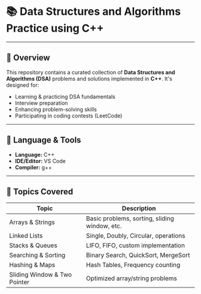 # 📚 Data Structures and Algorithms Practice using C++

---

## 📝 Overview

This repository contains a curated collection of **Data Structures and Algorithms (DSA)** problems and solutions implemented in **C++**. It's designed for:
- Learning & practicing DSA fundamentals
- Interview preparation
- Enhancing problem-solving skills
- Participating in coding contests (LeetCode)

---

## 🔧 Language & Tools

- **Language:** C++
- **IDE/Editor:** VS Code 
- **Compiler:** g++

---

## 🧠 Topics Covered


| Topic                        | Description                                      |
|------------------------------|--------------------------------------------------|
| Arrays & Strings             | Basic problems, sorting, sliding window, etc.    |
| Linked Lists                 | Single, Doubly, Circular, operations             |
| Stacks & Queues              | LIFO, FIFO, custom implementation                |
| Searching & Sorting          | Binary Search, QuickSort, MergeSort              |
| Hashing & Maps               | Hash Tables, Frequency counting                  |
| Sliding Window & Two Pointer | Optimized array/string problems                  |

